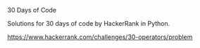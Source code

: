 30 Days of Code

Solutions for 30 days of code by HackerRank in Python.

https://www.hackerrank.com/challenges/30-operators/problem